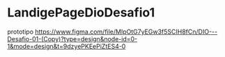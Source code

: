 # LandigePageDioDesafio1

prototipo
https://www.figma.com/file/MIpOtG7yEGw3f5SCIH8fCn/DIO---Desafio-01-(Copy)?type=design&node-id=0-1&mode=design&t=9dzyePKEePiZtES4-0
